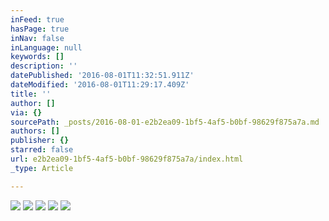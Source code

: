 ```yaml
---
inFeed: true
hasPage: true
inNav: false
inLanguage: null
keywords: []
description: ''
datePublished: '2016-08-01T11:32:51.911Z'
dateModified: '2016-08-01T11:29:17.409Z'
title: ''
author: []
via: {}
sourcePath: _posts/2016-08-01-e2b2ea09-1bf5-4af5-b0bf-98629f875a7a.md
authors: []
publisher: {}
starred: false
url: e2b2ea09-1bf5-4af5-b0bf-98629f875a7a/index.html
_type: Article

---
```

![](https://the-grid-user-content.s3-us-west-2.amazonaws.com/4e75fe98-a72a-4ac8-a2e0-abfe9308d445.jpg)
![](https://the-grid-user-content.s3-us-west-2.amazonaws.com/24eb2ce7-e095-4931-ac8d-75a5483cde6e.jpg)
![](https://the-grid-user-content.s3-us-west-2.amazonaws.com/ae40bc73-cc0c-4191-9311-c06e6ad9aaed.jpg)
![](https://the-grid-user-content.s3-us-west-2.amazonaws.com/a61792d7-7dee-428d-a76c-18e990b1c809.jpg)
![](https://the-grid-user-content.s3-us-west-2.amazonaws.com/8e238978-273a-4276-b554-cee1990d7980.jpg)